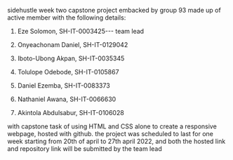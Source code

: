 sidehustle week two capstone project embacked by group 93 made up of active member with the following details:


1. Eze Solomon, SH-IT-0003425--- team lead


2. Onyeachonam Daniel, SH-IT-0129042 
3. Iboto-Ubong Akpan, SH-IT-0035345
4. Tolulope Odebode, SH-IT-0105867
5. Daniel Ezemba, SH-IT-0083373
6. Nathaniel Awana, SH-IT-0066630
7. Akintola Abdulsabur, SH-IT-0106028

with capstone task of using HTML and CSS alone to create a responsive webpage, hosted with github. the project was scheduled to last for one week starting from 20th of april to 27th april 2022, and both the hosted link and repository link will be submitted by the team lead








